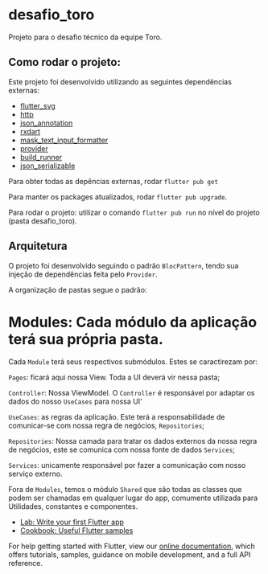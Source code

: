 # desafio_toro

Projeto para o desafio técnico da equipe Toro.

## Como rodar o projeto:

Este projeto foi desenvolvido utilizando as seguintes dependências externas:

- [flutter_svg](https://pub.dev/packages/flutter_svg)
- [http](https://pub.dev/packages/http)
- [json_annotation](https://pub.dev/packages/json_annotation)
- [rxdart](https://pub.dev/packages/rxdart)
- [mask_text_input_formatter](https://pub.dev/packages/mask_text_input_formatter)
- [provider](https://pub.dev/packages/provider)
- [build_runner](https://pub.dev/packages/build_runner)
- [json_serializable](https://pub.dev/packages/json_serializable)

Para obter todas as depências externas, rodar `flutter pub get`

Para manter os packages atualizados, rodar `flutter pub upgrade`.

Para rodar o projeto: utilizar o comando `flutter pub run` no nível do projeto (pasta desafio_toro).

## Arquitetura

O projeto foi desenvolvido seguindo o padrão `BlocPattern`, tendo sua injeção de dependências feita pelo `Provider`.

A organização de pastas segue o padrão:

# Modules: Cada módulo da aplicação terá sua própria pasta.

Cada `Module` terá seus respectivos submódulos. Estes se caractirezam por:

`Pages`: ficará aqui nossa View. Toda a UI deverá vir nessa pasta;

`Controller`: Nossa ViewModel. O `Controller` é responsável por adaptar os dados do nosso `UseCases` para nossa UI'

`UseCases`: as regras da aplicação. Este terá a responsabilidade de comunicar-se com nossa regra de negócios, `Repositories`;

`Repositories`: Nossa camada para tratar os dados externos da nossa regra de negócios, este se comunica com nossa fonte de dados `Services`;

`Services`: unicamente responsável por fazer a comunicação com nosso serviço externo.

Fora de `Modules`, temos o módulo `Shared` que são todas as classes que podem ser chamadas em qualquer lugar do app, comumente utilizada para Utilidades, constantes e componentes.


- [Lab: Write your first Flutter app](https://flutter.dev/docs/get-started/codelab)
- [Cookbook: Useful Flutter samples](https://flutter.dev/docs/cookbook)

For help getting started with Flutter, view our
[online documentation](https://flutter.dev/docs), which offers tutorials,
samples, guidance on mobile development, and a full API reference.
